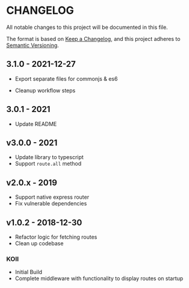 # CHANGELOG

All notable changes to this project will be documented in this file.

The format is based on [Keep a Changelog](https://keepachangelog.com/en/1.0.0/),
and this project adheres to [Semantic Versioning](https://semver.org/spec/v2.0.0.html).

## 3.1.0 - 2021-12-27

* Export separate files for commonjs & es6

* Cleanup workflow steps

## 3.0.1 - 2021

* Update README

## v3.0.0 - 2021

* Update library to typescript
* Support `route.all` method

## v2.0.x - 2019

* Support native express router
* Fix vulnerable dependencies

## v1.0.2 - 2018-12-30

* Refactor logic for fetching routes
* Clean up codebase

### KOII

* Initial Build
* Complete middleware with functionality to display routes on startup
